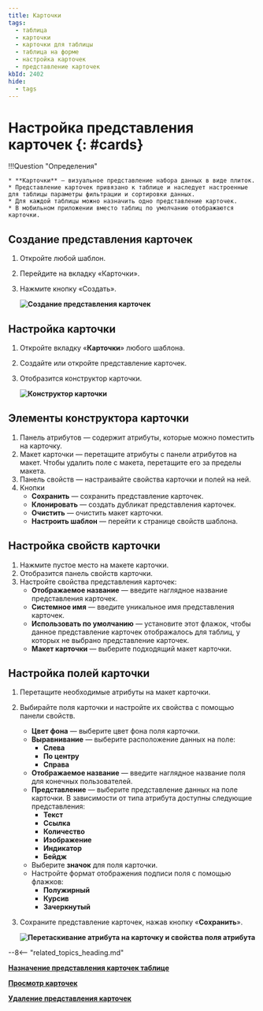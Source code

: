 ```yaml
---
title: Карточки
tags:
  - таблица
  - карточки
  - карточки для таблицы
  - таблица на форме
  - настройка карточек
  - представление карточек
kbId: 2402
hide:
  - tags
---
```


# Настройка представления карточек {: #cards}

!!!Question "Определения"

    * **Карточки** — визуальное представление набора данных в виде плиток.
    * Представление карточек привязано к таблице и наследует настроенные для таблицы параметры фильтрации и сортировки данных.
    * Для каждой таблицы можно назначить одно представление карточек.
    * В мобильном приложении вместо таблиц по умолчанию отображаются карточки.

## Создание представления карточек

1. Откройте любой шаблон.
2. Перейдите на вкладку «Карточки».
3. Нажмите кнопку «Создать».

      **![Создание представления карточек](cards_layout_create.png)**

## Настройка карточки

1. Откройте вкладку «**Карточки**» любого шаблона.
2. Создайте или откройте представление карточек.
3. Отобразится конструктор карточки.

      **![Конструктор карточки](cards_layout_designer.png)**

## Элементы конструктора карточки

1. Панель атрибутов — содержит атрибуты, которые можно поместить на карточку.
2. Макет карточки — перетащите атрибуты с панели атрибутов на макет. Чтобы удалить поле с макета, перетащите его за пределы макета.
3. Панель свойств — настраивайте свойства карточки и полей на ней.
4. Кнопки
      * **Сохранить** — сохранить представление карточек.
      * **Клонировать** — создать дубликат представления карточек.
      * **Очистить** — очистить макет карточки.
      * **Настроить шаблон** <i class="fa-light fa-gear"></i> — перейти к странице свойств шаблона.

## Настройка свойств карточки

1. Нажмите пустое место на макете карточки.
2. Отобразится панель свойств карточки.
3. Настройте свойства представления карточек:
      * **Отображаемое название** — введите наглядное название представления карточек.
      * **Системное имя** — введите уникальное имя представления карточек.
      * **Использовать по умолчанию** — установите этот флажок, чтобы данное представление карточек отображалось для таблиц, у которых не выбрано представление карточек.
      * **Макет карточки** — выберите подходящий макет карточки.

## Настройка полей карточки

1. Перетащите необходимые атрибуты на макет карточки.
2. Выбирайте поля карточки и настройте их свойства с помощью панели свойств.
      * **Цвет фона** — выберите цвет фона поля карточки.
      * **Выравнивание** — выберите расположение данных на поле:
         * **Слева**
         * **По центру**
         * **Справа**
      * **Отображаемое название** — введите наглядное название поля для конечных пользователей.
      * **Представление** — выберите представление данных на поле карточки. В зависимости от типа атрибута доступны следующие представления:
         * **Текст**
         * **Ссылка**
         * **Количество**
         * **Изображение**
         * **Индикатор**
         * **Бейдж**
      * Выберите **значок** для поля карточки.
      * Настройте формат отображения подписи поля с помощью флажков:
         * **Полужирный**
         * **Курсив**
         * **Зачеркнутый**
3. Сохраните представление карточек, нажав кнопку «**Сохранить**».

      **![Перетаскивание атрибута на карточку и свойства поля атрибута](cards_layout_add_attribute.png)**

--8<-- "related_topics_heading.md"

**[Назначение представления карточек таблице](cards_assign_to_table.md)**

**[Просмотр карточек](cards_view.md)**

**[Удаление представления карточек](cards_layout_delete.md)**
